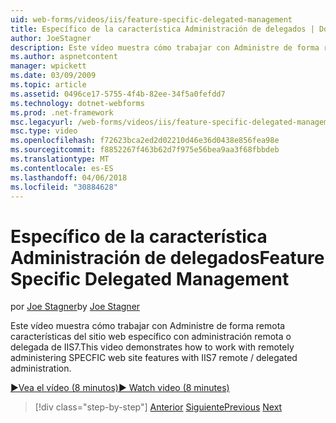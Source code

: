 ```yaml
---
uid: web-forms/videos/iis/feature-specific-delegated-management
title: Específico de la característica Administración de delegados | Documentos de Microsoft
author: JoeStagner
description: Este vídeo muestra cómo trabajar con Administre de forma remota características del sitio web específico con administración remota o delegada de IIS7.
ms.author: aspnetcontent
manager: wpickett
ms.date: 03/09/2009
ms.topic: article
ms.assetid: 0496ce17-5755-4f4b-82ee-34f5a0fefdd7
ms.technology: dotnet-webforms
ms.prod: .net-framework
msc.legacyurl: /web-forms/videos/iis/feature-specific-delegated-management
msc.type: video
ms.openlocfilehash: f72623bca2ed2d02210d46e36d0438e856fea98e
ms.sourcegitcommit: f8852267f463b62d7f975e56bea9aa3f68fbbdeb
ms.translationtype: MT
ms.contentlocale: es-ES
ms.lasthandoff: 04/06/2018
ms.locfileid: "30884628"
---
```

<a name="feature-specific-delegated-management"></a><span data-ttu-id="a0b3c-103">Específico de la característica Administración de delegados</span><span class="sxs-lookup"><span data-stu-id="a0b3c-103">Feature Specific Delegated Management</span></span>
====================
<span data-ttu-id="a0b3c-104">por [Joe Stagner](https://github.com/JoeStagner)</span><span class="sxs-lookup"><span data-stu-id="a0b3c-104">by [Joe Stagner](https://github.com/JoeStagner)</span></span>

<span data-ttu-id="a0b3c-105">Este vídeo muestra cómo trabajar con Administre de forma remota características del sitio web específico con administración remota o delegada de IIS7.</span><span class="sxs-lookup"><span data-stu-id="a0b3c-105">This video demonstrates how to work with remotely administering SPECFIC web site features with IIS7 remote / delegated administration.</span></span>

[<span data-ttu-id="a0b3c-106">&#9654;Vea el vídeo (8 minutos)</span><span class="sxs-lookup"><span data-stu-id="a0b3c-106">&#9654; Watch video (8 minutes)</span></span>](https://channel9.msdn.com/Blogs/ASP-NET-Site-Videos/feature-specific-delegated-management)

> [!div class="step-by-step"]
> <span data-ttu-id="a0b3c-107">[Anterior](working-with-iis7-deligated-admin.md)
> [Siguiente](troubleshooting-production-aspnet-apps.md)</span><span class="sxs-lookup"><span data-stu-id="a0b3c-107">[Previous](working-with-iis7-deligated-admin.md)
[Next](troubleshooting-production-aspnet-apps.md)</span></span>
